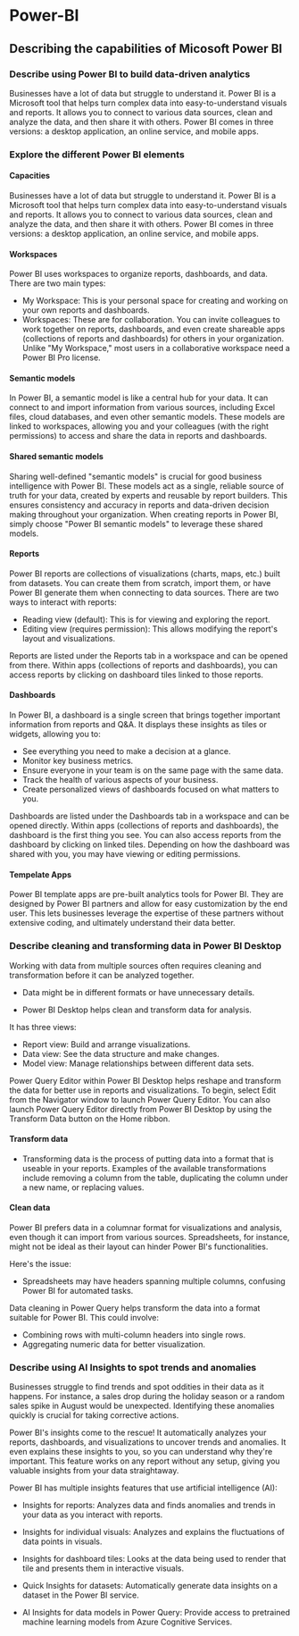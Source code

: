 # Power-BI
## Describing the capabilities of Micosoft Power BI

### Describe using Power BI to build data-driven analytics


Businesses have a lot of data but struggle to understand it. Power BI is a Microsoft tool that helps turn complex data into easy-to-understand visuals and reports. It allows you to connect to various data sources, clean and analyze the data, and then share it with others. Power BI comes in three versions: a desktop application, an online service, and mobile apps.

### Explore the different Power BI elements

#### Capacities

Businesses have a lot of data but struggle to understand it. Power BI is a Microsoft tool that helps turn complex data into easy-to-understand visuals and reports. It allows you to connect to various data sources, clean and analyze the data, and then share it with others. Power BI comes in three versions: a desktop application, an online service, and mobile apps.

#### Workspaces

Power BI uses workspaces to organize reports, dashboards, and data. There are two main types:

* My Workspace: This is your personal space for creating and working on your own reports and dashboards.
* Workspaces: These are for collaboration. You can invite colleagues to work together on reports, dashboards, and even create shareable apps (collections of reports and dashboards) for others in your organization. Unlike "My Workspace," most users in a collaborative workspace need a Power BI Pro license.

#### Semantic models

In Power BI, a semantic model is like a central hub for your data. It can connect to and import information from various sources, including Excel files, cloud databases, and even other semantic models.  These models are linked to workspaces, allowing you and your colleagues (with the right permissions) to access and share the data in reports and dashboards.

#### Shared semantic models

Sharing well-defined "semantic models" is crucial for good business intelligence with Power BI. These models act as a single, reliable source of truth for your data, created by experts and reusable by report builders. This ensures consistency and accuracy in reports and data-driven decision making throughout your organization. When creating reports in Power BI, simply choose "Power BI semantic models" to leverage these shared models.

#### Reports

Power BI reports are collections of visualizations (charts, maps, etc.) built from datasets. You can create them from scratch, import them, or have Power BI generate them when connecting to data sources.  There are two ways to interact with reports:

* Reading view (default): This is for viewing and exploring the report.
* Editing view (requires permission): This allows modifying the report's layout and visualizations.
  
Reports are listed under the Reports tab in a workspace and can be opened from there.  Within apps (collections of reports and dashboards), you can access reports by clicking on dashboard tiles linked to those reports.

#### Dashboards

In Power BI, a dashboard is a single screen that brings together important information from reports and Q&A. It displays these insights as tiles or widgets, allowing you to:

* See everything you need to make a decision at a glance.
* Monitor key business metrics.
* Ensure everyone in your team is on the same page with the same data.
* Track the health of various aspects of your business.
* Create personalized views of dashboards focused on what matters to you.

Dashboards are listed under the Dashboards tab in a workspace and can be opened directly. Within apps (collections of reports and dashboards), the dashboard is the first thing you see. You can also access reports from the dashboard by clicking on linked tiles.  Depending on how the dashboard was shared with you, you may have viewing or editing permissions.

#### Tempelate Apps

Power BI template apps are pre-built analytics tools for Power BI. They are designed by Power BI partners and allow for easy customization by the end user. This lets businesses leverage the expertise of these partners without extensive coding, and ultimately understand their data better.

### Describe cleaning and transforming data in Power BI Desktop

Working with data from multiple sources often requires cleaning and transformation before it can be analyzed together.

* Data might be in different formats or have unnecessary details.

* Power BI Desktop helps clean and transform data for analysis.

It has three views:

  * Report view: Build and arrange visualizations.
  * Data view: See the data structure and make changes.
  * Model view: Manage relationships between different data sets.
    
Power Query Editor within Power BI Desktop helps reshape and transform the data for better use in reports and visualizations.
To begin, select Edit from the Navigator window to launch Power Query Editor. You can also launch Power Query Editor directly from Power BI Desktop by using the Transform Data button on the Home ribbon.

#### Transform data 

* Transforming data is the process of putting data into a format that is useable in your reports. Examples of the available transformations include removing a column from the table, duplicating the column under a new name, or replacing values.

#### Clean data

Power BI prefers data in a columnar format for visualizations and analysis, even though it can import from various sources. Spreadsheets, for instance, might not be ideal as their layout can hinder Power BI's functionalities.

Here's the issue:

* Spreadsheets may have headers spanning multiple columns, confusing Power BI for automated tasks.
  
Data cleaning in Power Query helps transform the data into a format suitable for Power BI. This could involve:

* Combining rows with multi-column headers into single rows.
* Aggregating numeric data for better visualization.

### Describe using AI Insights to spot trends and anomalies

Businesses struggle to find trends and spot oddities in their data as it happens. For instance, a sales drop during the holiday season or a random sales spike in August would be unexpected. Identifying these anomalies quickly is crucial for taking corrective actions.

Power BI's insights come to the rescue! It automatically analyzes your reports, dashboards, and visualizations to uncover trends and anomalies. It even explains these insights to you, so you can understand why they're important. This feature works on any report without any setup, giving you valuable insights from your data straightaway.

Power BI has multiple insights features that use artificial intelligence (AI):

* Insights for reports: Analyzes data and finds anomalies and trends in your data as you interact with reports.

* Insights for individual visuals: Analyzes and explains the fluctuations of data points in visuals.

* Insights for dashboard tiles: Looks at the data being used to render that tile and presents them in interactive visuals.

* Quick Insights for datasets: Automatically generate data insights on a dataset in the Power BI service.

* AI Insights for data models in Power Query: Provide access to pretrained machine learning models from Azure Cognitive Services.
